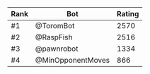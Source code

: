 Rank|Bot|Rating
---|---|---
#1|@ToromBot|2570
#2|@RaspFish|2516
#3|@pawnrobot|1334
#4|@MinOpponentMoves|866
